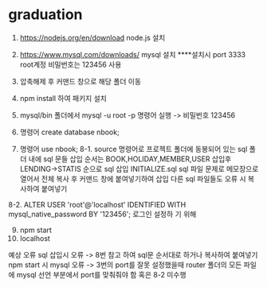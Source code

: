 # graduation
1. https://nodejs.org/en/download node.js 설치
2. https://www.mysql.com/downloads/ mysql 설치
****설치시 
port 3333
root계정 비밀번호는 123456 사용

3. 압축해제 후 커맨드 창으로 해당 폴더 이동 
4. npm install 하여 패키지 설치
5. mysql/bin 폴더에서 mysql -u root -p 명령어 실행 -> 비밀번호 123456
6. 명령어 create database nbook;
7. 명령어 use nbook; 
8-1.     source 명령어로 프로젝트 폴더에 동봉되어 있는 sql 폴더 내에 sql 문들 삽입 
	순서는 BOOK,HOLIDAY,MEMBER,USER 삽입후
	LENDING->STATIS 순으로 sql 삽입
	INITIALIZE.sql sql 파일 문제로 메모장으로 열어서 전체 복사 후 커맨드 창에 붙여넣기하여 삽입
	다른 sql 파일들도 오류 시 복사하여 붙여넣기

8-2.    ALTER USER 'root'@'localhost' IDENTIFIED WITH mysql_native_password BY '123456'; 로그인 설정하		기 위해

9. npm start
10. localhost

예상 오류 
sql 삽입시 오류 -> 8번 참고 하여 sql문 순서대로 하거나 복사하여 붙여넣기
npm start 시 mysql 오류 -> 
3번의 port를 잘못 설정했을때 router 폴더의 모든 파일에 mysql 선언 부분에서 port를 맞춰줘야 함
혹은 8-2 미수행

